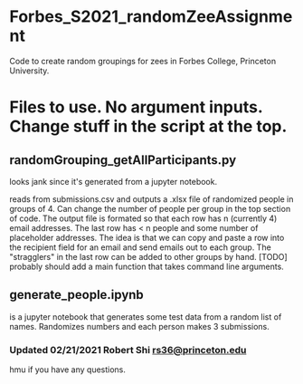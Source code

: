 # Forbes_S2021_randomZeeAssignment
Code to create random groupings for zees in Forbes College, Princeton University.

# Files to use. No argument inputs. Change stuff in the script at the top.
## randomGrouping_getAllParticipants.py 

looks jank since it's generated from a jupyter notebook.

reads from submissions.csv and outputs a .xlsx file of randomized people in groups of 4. Can change the number 
of people per group in the top section of code. The output file is formated so that each row has n (currently 4) email addresses.
The last row has < n people and some number of placeholder addresses. The idea is that we can copy and paste a row into
the recipient field for an email and send emails out to each group. The "stragglers" in the last row can be added to
other groups by hand.
[TODO] probably should add a main function that takes command line arguments.

## generate_people.ipynb

is a jupyter notebook that generates some test data from a random list of names. Randomizes numbers and each person makes 3 submissions.


### Updated 02/21/2021 Robert Shi rs36@princeton.edu
hmu if you have any questions.
